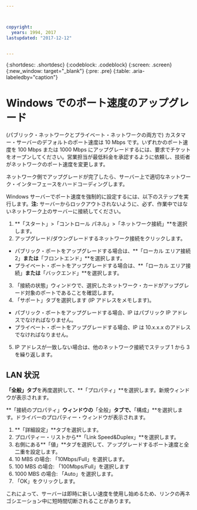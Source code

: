 ```yaml
---



copyright:
  years: 1994, 2017
lastupdated: "2017-12-12"


---
```


{:shortdesc: .shortdesc}
{:codeblock: .codeblock}
{:screen: .screen}
{:new_window: target="_blank"}
{:pre: .pre}
{:table: .aria-labeledby="caption"}

# Windows でのポート速度のアップグレード

(パブリック・ネットワークとプライベート・ネットワークの両方で) カスタマー・サーバーのデフォルトのポート速度は 10 Mbps です。いずれかのポート速度を 100 Mbps または 1000 Mbps にアップグレードするには、要求でチケットをオープンしてください。営業担当が最低料金を承認するように依頼し、技術者がネットワークのポート速度を変更します。

ネットワーク側でアップグレードが完了したら、サーバー上で適切なネットワーク・インターフェースをハードコーディングします。

Windows サーバーでポート速度を強制的に設定するには、以下のステップを実行します。**注:** サーバーからロックアウトされないように、必ず、作業中ではないネットワーク上のサーバーに接続してください。

1. **「スタート」>「コントロール パネル」>「ネットワーク接続」**を選択します。
2. アップグレード/ダウングレードするネットワーク接続をクリックします。
  * パブリック・ポートをアップグレードする場合は、**「ローカル エリア接続 2」**または**「フロントエンド」**を選択します。
  * プライベート・ポートをアップグレードする場合は、**「ローカル エリア接続」**または**「バックエンド」**を選択します。
3. 「接続の状態」ウィンドウで、選択したネットワーク・カードがアップグレード対象のポートであることを確認します。
4. 「サポート」タブを選択します (IP アドレスをメモします)。
  * パブリック・ポートをアップグレードする場合、IP はパブリック IP アドレスでなければなりません。
  * プライベート・ポートをアップグレードする場合、IP は 10.x.x.x のアドレスでなければなりません。
5. IP アドレスが一致しない場合は、他のネットワーク接続でステップ 1 から 3 を繰り返します。

## LAN 状況

**「全般」タブ**を再度選択して、**「プロパティ」**を選択します。新規ウィンドウが表示されます。

**「接続のプロパティ」**ウィンドウの**「全般」**タブで、**「構成」**を選択します。ドライバーのプロパティー・ウィンドウが表示されます。

1. **「詳細設定」**タブを選択します。
2. プロパティー・リストから**「Link Speed&Duplex」**を選択します。
3. 右側にある**「値」**タブを選択して、アップグレードするポート速度と全二重を設定します。
  1. 10 MBS の場合: 「10Mbps/Full」を選択します。
  2. 100 MBS の場合: 「100Mbps/Full」を選択します
  3. 1000 MBS の場合: 「Auto」を選択します。
4. 「OK」をクリックします。  

これによって、サーバーは即時に新しい速度を使用し始めるため、リンクの再ネゴシエーション中に短時間切断されることがあります。
